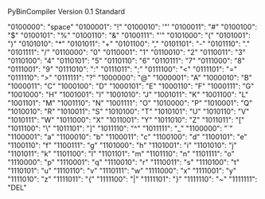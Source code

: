 PyBinCompiler Version 0.1 Standard

"0100000": "space"
"0100001": "!"
"0100010": '"'
"0100011": "#"
"0100100": "$"
"0100101": "%"
"0100110": "&"
"0100111": "'"
"0101000": "("
"0101001": ")"
"0101010": "*"
"0101011": "+"
"0101100": ","
"0101101": "-"
"0101110": "."
"0101111": "/"
"0110000": "0"
"0110001": "1"
"0110010": "2"
"0110011": "3"
"0110100": "4"
"0110101": "5"
"0110110": "6"
"0110111": "7"
"0111000": "8"
"0111001": "9"
"0111010": ":"
"0111011": ";"
"0111100": "<"
"0111101": "="
"0111110": ">"
"0111111": "?"
"1000000": "@"
"1000001": "A"
"1000010": "B"
"1000011": "C"
"1000100": "D"
"1000101": "E"
"1000110": "F"
"1000111": "G"
"1001000": "H"
"1001001": "I"
"1001010": "J"
"1001011": "K"
"1001100": "L"
"1001101": "M"
"1001110": "N"
"1001111": "O"
"1010000": "P"
"1010001": "Q"
"1010010": "R"
"1010011": "S"
"1010100": "T"
"1010101": "U"
"1010110": "V"
"1010111": "W"
"1011000": "X"
"1011001": "Y"
"1011010": "Z"
"1011011": "["
"1011100": "\\"
"1011101": "]"
"1011110": "^"
"1011111": "_"
"1100000": "`"
"1100001": "a"
"1100010": "b"
"1100011": "c"
"1100100": "d"
"1100101": "e"
"1100110": "f"
"1100111": "g"
"1101000": "h"
"1101001": "i"
"1101010": "j"
"1101011": "k"
"1101100": "l"
"1101101": "m"
"1101110": "n"
"1101111": "o"
"1110000": "p"
"1110001": "q"
"1110010": "r"
"1110011": "s"
"1110100": "t"
"1110101": "u"
"1110110": "v"
"1110111": "w"
"1111000": "x"
"1111001": "y"
"1111010": "z"
"1111011": "{"
"1111100": "|"
"1111101": "}"
"1111110": "~"
"1111111": "DEL"